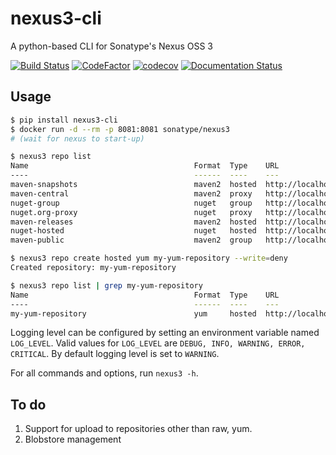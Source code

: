 # nexus3-cli
A python-based CLI for Sonatype's Nexus OSS 3

[![Build Status](https://travis-ci.org/thiagofigueiro/nexus3-cli.svg?branch=master)](https://travis-ci.org/thiagofigueiro/nexus3-cli)
[![CodeFactor](https://www.codefactor.io/repository/github/thiagofigueiro/nexus3-cli/badge)](https://www.codefactor.io/repository/github/thiagofigueiro/nexus3-cli)
[![codecov](https://codecov.io/gh/thiagofigueiro/nexus3-cli/branch/master/graph/badge.svg)](https://codecov.io/gh/thiagofigueiro/nexus3-cli)
[![Documentation Status](https://readthedocs.org/projects/nexus3-cli/badge/?version=latest)](https://nexus3-cli.readthedocs.io/en/latest/?badge=latest)


## Usage

```bash
$ pip install nexus3-cli
$ docker run -d --rm -p 8081:8081 sonatype/nexus3
# (wait for nexus to start-up)

$ nexus3 repo list
Name                                     Format  Type    URL
----                                     ------  ----    ---
maven-snapshots                          maven2  hosted  http://localhost:8081/repository/maven-snapshots
maven-central                            maven2  proxy   http://localhost:8081/repository/maven-central
nuget-group                              nuget   group   http://localhost:8081/repository/nuget-group
nuget.org-proxy                          nuget   proxy   http://localhost:8081/repository/nuget.org-proxy
maven-releases                           maven2  hosted  http://localhost:8081/repository/maven-releases
nuget-hosted                             nuget   hosted  http://localhost:8081/repository/nuget-hosted
maven-public                             maven2  group   http://localhost:8081/repository/maven-public

$ nexus3 repo create hosted yum my-yum-repository --write=deny
Created repository: my-yum-repository

$ nexus3 repo list | grep my-yum-repository
Name                                     Format  Type    URL
----                                     ------  ----    ---
my-yum-repository                        yum     hosted  http://localhost:8081/repository/my-yum-repository
```

Logging level can be configured by setting an environment variable named `LOG_LEVEL`.
Valid values for `LOG_LEVEL` are `DEBUG, INFO, WARNING, ERROR, CRITICAL`.
By default logging level is set to `WARNING`.

For all commands and options, run `nexus3 -h`.

## To do
1. Support for upload to repositories other than raw, yum.
1. Blobstore management
